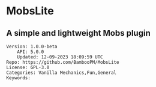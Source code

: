 # MobsLite
## A simple and lightweight Mobs plugin
```properties
Version: 1.0.0-beta
    API: 5.0.0
    Updated: 12-09-2023 18:09:59 UTC
Repo: https://github.com/BambooPM/MobsLite
License: GPL-3.0
Categories: Vanilla Mechanics,Fun,General
Keywords: 
```